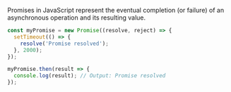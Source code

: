 Promises in JavaScript represent the eventual completion (or failure) of an asynchronous operation and its resulting value.

```js
const myPromise = new Promise((resolve, reject) => {
  setTimeout(() => {
    resolve('Promise resolved');
  }, 2000);
});

myPromise.then(result => {
  console.log(result); // Output: Promise resolved
});
```